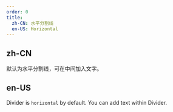 ```yaml
---
order: 0
title:
  zh-CN: 水平分割线
  en-US: Horizontal
---
```


## zh-CN
默认为水平分割线，可在中间加入文字。


## en-US
Divider is `horizontal` by default. You can add text within Divider.
